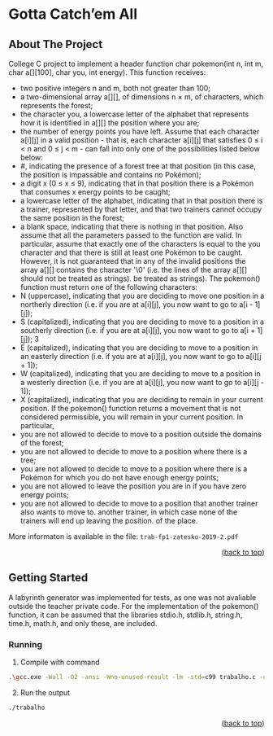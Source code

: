 # Gotta Catch’em All

<!-- ABOUT THE PROJECT -->
## About The Project

College C project to implement a header function
char pokemon(int n, int m, char a[][100], char you, int energy). This function receives:
- two positive integers n and m, both not greater than 100;
- a two-dimensional array a[][], of dimensions n × m, of characters, which represents the
forest;
- the character you, a lowercase letter of the alphabet that represents how it is identified
in a[][] the position where you are;
- the number of energy points you have left.
Assume that each character a[i][j] in a valid position - that is, each character a[i][j] that
satisfies 0 ≤ i < n and 0 ≤ j < m - can fall into only one of the possibilities listed below
below:
- #, indicating the presence of a forest tree at that position (in this case, the
position is impassable and contains no Pokémon);
- a digit x (0 ≤ x ≤ 9), indicating that in that position there is a Pokémon that
consumes x energy points to be caught;
- a lowercase letter of the alphabet, indicating that in that position there is a trainer, represented by that letter, and that two trainers cannot occupy the same
position in the forest;
- a blank space, indicating that there is nothing in that position.
Also assume that all the parameters passed to the function are valid. In particular, assume that exactly one of the characters is equal to the you character and that there is still
at least one Pokémon to be caught. However, it is not guaranteed that in any of the invalid positions the array a[][] contains the character '\0' (i.e. the lines of the array a[][] should not be treated as strings).
be treated as strings).
The pokemon() function must return one of the following characters:
- N (uppercase), indicating that you are deciding to move one position in a northerly direction (i.e. if you are at a[i][j], you now want to go to a[i - 1][j]);
- S (capitalized), indicating that you are deciding to move to a position in a southerly direction (i.e. if you are at a[i][j], you now want to go to a[i + 1][j]);
3
- E (capitalized), indicating that you are deciding to move to a position in an easterly direction (i.e. if you are at a[i][j], you now want to go to a[i][j + 1]);
- W (capitalized), indicating that you are deciding to move to a position in a westerly direction (i.e. if you are at a[i][j], you now want to go to a[i][j - 1]);
- X (capitalized), indicating that you are deciding to remain in your current position.
If the pokemon() function returns a movement that is not considered permissible, you will
remain in your current position. In particular,
- you are not allowed to decide to move to a position outside the domains
of the forest;
- you are not allowed to decide to move to a position where there is a
tree;
- you are not allowed to decide to move to a position where there is a
Pokémon for which you do not have enough energy points;
- you are not allowed to leave the position you are in if you have
zero energy points;
- you are not allowed to decide to move to a position that another trainer also wants to move to.
another trainer, in which case none of the trainers will end up leaving the position.
of the place.

More informaton is available in the file: `trab-fp1-zatesko-2019-2.pdf`

<p align="right">(<a href="#readme-top">back to top</a>)</p>


<!-- GETTING STARTED -->
## Getting Started

A labyrinth generator was implemented for tests, as one was not avaliable outside the teacher private code. For the implementation of the pokemon() function, it can be assumed that the libraries stdio.h, stdlib.h, string.h, time.h, math.h, and only these, are included.

### Running

1. Compile with command 
```sh
.\gcc.exe -Wall -O2 -ansi -Wno-unused-result -lm -std=c99 trabalho.c -o trabalho
````
2. Run the output
 ```sh
 ./trabalho
 ```

<p align="right">(<a href="#readme-top">back to top</a>)</p>
